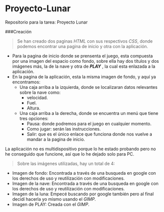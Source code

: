 # Proyecto-Lunar
Repositorio para la tarea: Proyecto Lunar  

###Creación
>Se han creado dos paginas _HTML_ con sus respectivos _CSS_, donde podemos encontrar una pagina de inicio y otra con la aplicación.

* Para la pagina de inicio donde se prensenta el juego, esta compuesta por una imagen del espacio como fondo, sobre ella hay dos títulos y dos imágenes más, la de la nave y otra de **_PLAY_** , la cual esta enlazada a la aplicación. 
* En la pagina de la aplicación, esta la misma imagen de fondo, y aquí ya encontramos:
  * Una caja arriba a la izquierda, donde se localizaran datos relevantes sobre la nave como:
    * velocidad.
    * Fuel.
    * Altura.
  * Una caja arriba a la derecha, donde se encuentra un menú que tiene tres opciones:
    * Pausa: donde podremos para el juego en cualquier momento.
    * Como jugar: serán las instrucciones.
    * Salir: que es el único enlace que funciona donde nos vuelve a mandar a la pagina de inicio.
  
La aplicación no es multidispositivo porque lo he estado probando pero no he conseguido que funcione, así que lo he dejado solo para PC.

>Sobre las imágenes utilizadas, hay un total de 4:
  * Imagen de fondo: Encontrada a través de una busqueda en google con los derechos de uso y reutilización con modificaciones.
  * Imagen de la nave: Encontrada a través de una busqueda en google con los derechos de uso y reutilización con modificaciones.
  * Imagen de la luna: Empecé buscando por google también pero al final decidí hacerla yo mismo usando el _GIMP_.
  * Imagen de PLAY: Creada con el _GIMP_.

